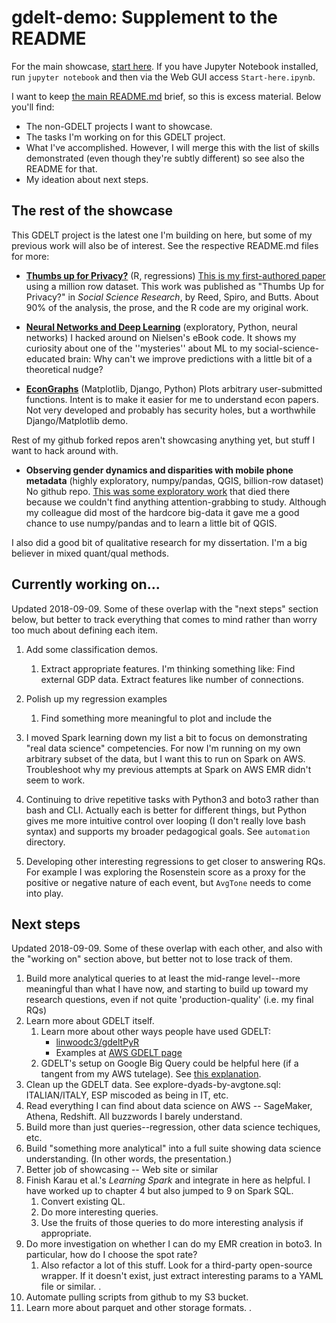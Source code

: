# gdelt-demo: Supplement to the README

<!--div class="w3-container w3-pale-blue w3-leftbar w3-border-blue reed9999-note">-->
For the main showcase, <a href="https://github.com/reed9999/gdelt-demo/blob/master/Start-here.ipynb">start here</a>. If you have Jupyter Notebook installed, run `jupyter notebook` and then via the Web GUI access `Start-here.ipynb`. 
<!--/div-->

I want to keep [the main README.md](https://github.com/reed9999/gdelt-demo/blob/master/README.md) brief, so this is excess material. Below you'll find: 

* The non-GDELT projects I want to showcase.
* The tasks I'm working on for this GDELT project.
* What I've accomplished. However, I will merge this with the list of skills demonstrated (even though they're subtly different) so see also the README for that.
* My ideation about next steps.


## <a name="rest-of-showcase">The rest of the showcase</a>
This GDELT project is the latest one I'm building on here, but some of my previous work will also be of interest. See the respective README.md files for more:


* **[Thumbs up for Privacy?](https://github.com/reed9999/thumbs-up-for-privacy)** (R, regressions) [This is my first-authored paper](https://www.sciencedirect.com/science/article/pii/S0049089X16302368) using a million row dataset. This work was published as "Thumbs Up for Privacy?" in _Social Science Research_, by Reed, Spiro, and Butts. About 90% of the analysis, the prose, and the R code are my original work.

* **[Neural Networks and Deep Learning](https://github.com/reed9999/neural-networks-and-deep-learning)** (exploratory, Python, neural networks) I hacked around on Nielsen's eBook code. It shows my curiosity about one of the ''mysteries'' about ML to my social-science-educated brain: Why can't we improve predictions with a little bit of a theoretical nudge?

* **[EconGraphs](https://github.com/reed9999/econgraphs)** 
(Matplotlib, Django, Python) Plots arbitrary user-submitted functions. 
Intent is to make it easier for me to understand econ papers. Not very developed and probably has security holes, but a worthwhile Django/Matplotlib demo.

Rest of my github forked repos aren't showcasing anything yet, but stuff I want to hack around with.

* **Observing gender dynamics and disparities with mobile phone metadata** (highly exploratory, numpy/pandas, QGIS, billion-row dataset) No github repo.  [This was some exploratory work](https://dl.acm.org/citation.cfm?id=2909632) that died there because we couldn't find anything attention-grabbing to study. Although my colleague did most of the hardcore big-data it gave me a good chance to use numpy/pandas and to learn a little bit of QGIS.

I also did a good bit of qualitative research for my dissertation. I'm a big believer in mixed quant/qual methods.



## Currently working on...

Updated 2018-09-09. Some of these overlap with the "next steps" section below, 
but better to track everything that comes to mind rather than worry too much about defining each item.

1. Add some classification demos.
    1. Extract appropriate features. I'm thinking something like: Find external GDP data. Extract features like number of connections.  
1. Polish up my regression examples
    1. Find something more meaningful to plot and include the 

1. I moved Spark learning down my list a bit to focus on demonstrating "real data science" competencies. For now I'm running on my own arbitrary subset of the data, but I want this to run on Spark on AWS. Troubleshoot why my previous attempts at Spark on AWS EMR didn't seem to work.
1. Continuing to drive repetitive tasks with Python3 and boto3 rather than bash and CLI. Actually each is better for different things, but Python gives me more intuitive control over looping (I don't really love bash syntax) and supports my broader pedagogical goals. See `automation` directory.
1. Developing other interesting regressions to get closer to answering RQs. For example I was exploring the Rosenstein score as a proxy for the positive or negative nature of each event, but `AvgTone` needs to come into play.   


## Next steps 
Updated 2018-09-09. Some of these overlap with each other, and also with the "working on" section above, 
but better not to lose track of them.

1. Build more analytical queries to at least the mid-range level--more meaningful than what I have now, and starting to build up toward my research questions, even if not quite 'production-quality' (i.e. my final RQs)
1. Learn more about GDELT itself.
    1. Learn more about other ways people have used GDELT:
        * [linwoodc3/gdeltPyR](https://github.com/linwoodc3/gdeltPyR)
        * Examples at [AWS GDELT page](https://registry.opendata.aws/gdelt/)
    1. GDELT's setup on Google Big Query could be helpful here (if a tangent from my AWS tutelage). See [this explanation](https://www.gdeltproject.org/data.html).
1. Clean up the GDELT data. See explore-dyads-by-avgtone.sql: ITALIAN/ITALY, ESP miscoded as being in IT, etc.
1. Read everything I can find about data science on AWS -- SageMaker, Athena, Redshift. All buzzwords I barely understand.
1. Build more than just queries--regression, other data science techiques, etc.
1. Build "something more analytical" into a full suite showing data science understanding. (In other words, the presentation.)
1. Better job of showcasing -- Web site or similar
1. Finish Karau et al.'s *Learning Spark* and integrate in here as helpful. I have worked up to chapter 4 but also jumped to 9 on Spark SQL. 
    1. Convert existing QL.
    2. Do more interesting queries.
    3. Use the fruits of those queries to do more interesting analysis if appropriate. 
1. Do more investigation on whether I can do my EMR creation in boto3. In particular, how do I choose the spot rate?
    1. Also refactor a lot of this stuff. Look for a third-party open-source wrapper. If it doesn't exist, just extract interesting params to a YAML file or similar.
. 
1. Automate pulling scripts from github to my S3 bucket.
1. Learn more about parquet and other storage formats.
.  


